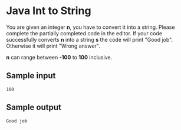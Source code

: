 # Java Int to String

You are given an integer **n**, you have to convert it into a string.
Please complete the partially completed code in the editor.
If your code successfully converts **n** into a string **s** the code will print "Good job".
Otherwise it will print "Wrong answer".

**n** can range between **-100** to **100** inclusive.

## Sample input

```
100
```

## Sample output

```
Good job
```